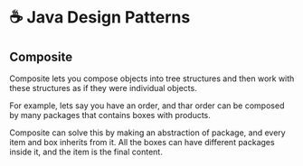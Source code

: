 # ☕ Java Design Patterns

## Composite

Composite lets you compose objects into tree structures and then work with these structures as if they were individual objects.

For example, lets say you have an order, and thar order can be composed by many packages that contains boxes with products.

Composite can solve this by making an abstraction of package, and every item and box inherits from it. All the boxes can have different packages inside it, and the item is the final content.
